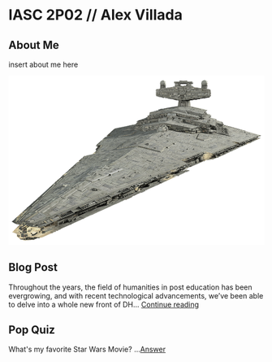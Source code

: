 # IASC 2P02 // Alex Villada

## About Me

insert about me here

![](images/StarDestroyer.png)

## Blog Post

Throughout the years, the field of humanities in post education has been evergrowing, and with recent technological advancements, we’ve been able to delve into a whole new front of DH... [Continue reading](blog)



## Pop Quiz

What's my favorite Star Wars Movie?
...[Answer](images/star-wars-episode-3-revenge-of-the-sith-poster-4[1].jpg)
